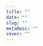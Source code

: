 ```yaml
---
title: ""
date: ""
slug: ""
metaDesc: ""
cover: ""
---
```


<script context="module">
  export const prerender = true;
</script>
